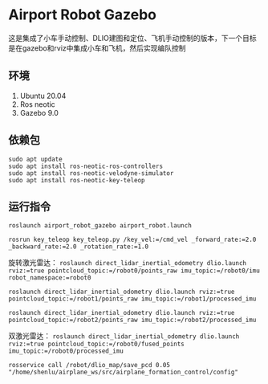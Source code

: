 # Airport Robot Gazebo
这是集成了小车手动控制、DLIO建图和定位、飞机手动控制的版本，下一个目标是在gazebo和rviz中集成小车和飞机，然后实现编队控制
## 环境

1. Ubuntu 20.04
2. Ros neotic
3. Gazebo 9.0


## 依赖包

`sudo apt update` \
`sudo apt install ros-neotic-ros-controllers` \
`sudo apt install ros-neotic-velodyne-simulator` \
`sudo apt install ros-neotic-key-teleop` 

## 运行指令

`roslaunch airport_robot_gazebo airport_robot.launch`

`rosrun key_teleop key_teleop.py /key_vel:=/cmd_vel _forward_rate:=2.0 _backward_rate:=2.0 _rotation_rate:=1.0`

旋转激光雷达：
`roslaunch direct_lidar_inertial_odometry dlio.launch rviz:=true pointcloud_topic:=/robot0/points_raw imu_topic:=/robot0/imu robot_namespace:=robot0`

`roslaunch direct_lidar_inertial_odometry dlio.launch rviz:=true pointcloud_topic:=/robot1/points_raw imu_topic:=/robot1/processed_imu`

`roslaunch direct_lidar_inertial_odometry dlio.launch rviz:=true pointcloud_topic:=/robot2/points_raw imu_topic:=/robot2/processed_imu`


双激光雷达：
`roslaunch direct_lidar_inertial_odometry dlio.launch rviz:=true pointcloud_topic:=/robot0/fused_points imu_topic:=/robot0/processed_imu`


`rosservice call /robot/dlio_map/save_pcd 0.05 "/home/shenlu/airplane_ws/src/airplane_formation_control/config"`


